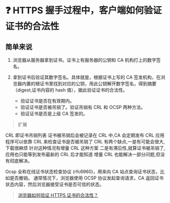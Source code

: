 # :question: HTTPS 握手过程中，客户端如何验证证书的合法性

## 简单来说

1.  浏览器从服务器拿到证书。证书上有服务器的公钥和 CA 机构打上的数字签名。

2.  拿到证书后验证其数字签名。具体就是，根据证书上写的 CA 签发机构，在浏览器内置的根证书里找到对应的公钥，用此公钥解开数字签名，得到摘要（digest,证书内容的 hash 值），据此验证证书的合法性。

    - 验证证书是否在有效期内。
    - 验证证书是否被吊销了。验证吊销有 CRL 和 OCSP 两种方法。
    - 验证证书是否是上级 CA 签发的。

> 扩展

CRL 即证书吊销列表 证书被吊销后会被记录在 CRL 中,CA 会定期发布 CRL 应用程序可以依靠 CRL 来检查证书是否被吊销了 CRL 有两个缺点,一是有可能会很大,下载很麻烦 针对这种情况有增量 CRL 这种方案 二是有滞后性,就算证书被吊销了,应用也只能等到发布最新的 CRL 后才能知道 增量 CRL 也能解决一部分问题,但没有彻底解决。

Ocsp 全称在线证书状态检查协议 (rfc6960)，用来向 CA 站点查询证书状态，比如是否撤销。
通常情况下，浏览器使用 OCSP 协议发起查询请求，CA 返回证书状态内容，然后浏览器接受证书是否可信的状态。

> [浏览器如何验证 HTTPS 证书的合法性？](https://www.zhihu.com/question/37370216)

